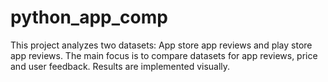 # python_app_comp

This project analyzes two datasets: App store app reviews and play store app reviews. 
The main focus is to compare datasets for app reviews, price and user feedback. 
Results are implemented visually. 
